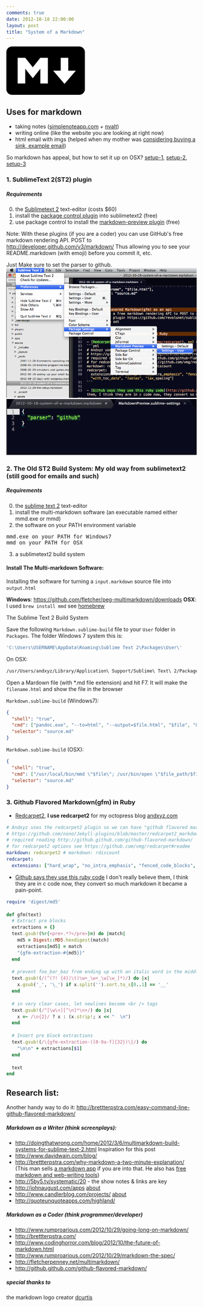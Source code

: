 ```yaml
---
comments: true
date: 2012-10-18 22:00:00
layout: post
title: "System of a Markdown"
---
```


<div class="writings-main-img">
  <img src="/images/posts/system-of-a-markdown-logo-208x128.png" alt="markdown logo - m with downward arrow" width="208" height="128"> 
</div>

## Uses for markdown

- taking notes            ([simplenoteapp.com](http://simplenoteapp.com) + [nvalt](http://brettterpstra.com/project/nvalt/))
- writing online          (like the website you are looking at right now)
- html email with imgs    (helped when my mother was [considering buying a sink, example email](/images/posts/system-of-a-markdown-new-kitchen.markdown.html))

So markdown has appeal, but how to set it up on OSX? [setup-1](#setup1), [setup-2](#setup2), [setup-3](#setup3)

<a id="setup1"></a>
### 1. SublimeText 2(ST2) plugin

##### Requirements

0. the [Sublimetext 2](sublimetext.com/2) text-editor (costs $60)
1. install the [package control plugin](http://wbond.net/sublime_packages/package_control) into sublimetext2 (free)
2. use package control to install the [markdown-preview plugin](https://github.com/revolunet/sublimetext-markdown-preview) (free)

Note: With these plugins (if you are a coder) you can use GitHub's free markdown rendering API. 
POST to http://developer.github.com/v3/markdown/ 
Thus allowing you to see your README.markdown (with emoji) before you commit it, etc.

Just Make sure to set the parser to github.
[![ST2 preview markdown plugin screenshot1](/images/posts/system-of-a-markdown-1.png)](/images/posts/system-of-a-markdown-1.png)
[![ST2 preview markdown plugin screenshot1](/images/posts/system-of-a-markdown-2.png)](/images/posts/system-of-a-markdown-2.png)

<a id="setup2"></a>
### 2. The Old ST2 Build System: **My old way** from sublimetext2 (still good for emails and such)

##### Requirements

0. the [sublime text 2](sublimetext.com/2) text-editor
1. install the multi-markdown software (an executable named either mmd.exe or mmd)
2. the software on your PATH environment variable
<pre>
mmd.exe on your PATH for Windows7
mmd on your PATH for OSX
</pre>
3. a sublimetext2 build system


#### Install The Multi-markdown Software: 

Installing the software for turning a <code>input.markdown</code> source file into <code>output.html</code>

**Windows**: https://github.com/fletcher/peg-multimarkdown/downloads
**OSX**: I used <code>brew install mmd</code> see [homebrew](https://github.com/mxcl/homebrew#Readme)

The Sublime Text 2 Build System

Save the following <code>Markdown.sublime-build</code> file to your <code>User</code> folder in <code>Packages</code>. 
The folder Windows 7 system this is:

```ruby
'C:\Users\USERNAME\AppData\Roaming\Sublime Text 2\Packages\User\'
```

On OSX:

```sh
/usr/Users/andxyz/Library/Application\ Support/Sublime\ Text\ 2/Packages/User/
```

Open a Mardown file (with *.md file extension) and hit F7.
It will make the <code>filename.html</code> and show the file in the browser

<code>Markdown.sublime-build</code> (Windows7):

```json
{
  "shell": "true",
  "cmd": ["pandoc.exe", "--to=html", "--output=$file.html", "$file", "&", "C:\Users\USERNAME\AppData\Local\Google\Chrome\Application\chrome.exe","$file.html"],
  "selector": "source.md"
}
```

<code>Markdown.sublime-build</code> (OSX):

```json
{
  "shell": "true",
  "cmd": ["/usr/local/bin/mmd \"$file\"; /usr/bin/open \"$file_path/$file_base_name.html\"", "&", "open", "-a", "Google Chrome", "$file.html"],
  "selector": "source.md"
}
```
<a id="setup3"></a>
### 3. Github Flavored Markdown(gfm) in Ruby

- [Redcarpet2](https://github.com/vmg/redcarpet), **I use redcarpet2** for my octopress blog [andxyz.com](http://andxyz.com)
```yml
# Andxyz uses the redcarpet2 plugin so we can have "github flavored markdown"
# https://github.com/nono/Jekyll-plugins/blob/master/redcarpet2_markdown.rb
# required reading http://github.github.com/github-flavored-markdown/
# for redcarpet2 options see https://github.com/vmg/redcarpet#readme
markdown: redcarpet2 # markdown: rdiscount
redcarpet:
  extensions: ["hard_wrap", "no_intra_emphasis", "fenced_code_blocks", "autolink", "strikethrough", "superscript", "with_toc_data", "tables", "lax_spacing"]
```

- [Github says they use this ruby code](http://github.github.com/github-flavored-markdown/) I don't really believe them, I think they are in c code now, they convert so much markdown it became a pain-point.

```ruby
require 'digest/md5'

def gfm(text)
  # Extract pre blocks
  extractions = {}
  text.gsub!(%r{<pre>.*?</pre>}m) do |match|
    md5 = Digest::MD5.hexdigest(match)
    extractions[md5] = match
    "{gfm-extraction-#{md5}}"
  end

  # prevent foo_bar_baz from ending up with an italic word in the middle
  text.gsub!(/(^(?! {4}|\t)\w+_\w+_\w[\w_]*)/) do |x|
    x.gsub('_', '\_') if x.split('').sort.to_s[0..1] == '__'
  end

  # in very clear cases, let newlines become <br /> tags
  text.gsub!(/^[\w\<][^\n]*\n+/) do |x|
    x =~ /\n{2}/ ? x : (x.strip!; x << "  \n")
  end

  # Insert pre block extractions
  text.gsub!(/\{gfm-extraction-([0-9a-f]{32})\}/) do
    "\n\n" + extractions[$1]
  end

  text
end
```

## Research list:

Another handy way to do it: http://brettterpstra.com/easy-command-line-github-flavored-markdown/

##### Markdown as a Writer (think screenplays):

- http://doingthatwrong.com/home/2012/3/6/multimarkdown-build-systems-for-sublime-text-2.html Inspiration for this post
- http://www.davidwain.com/blog/
- http://brettterpstra.com/why-markdown-a-two-minute-explanation/ (This man sells [a markdown app](http://markedapp.com/) if you are into that. He also has [free markdown and web-writing tools](http://brettterpstra.com/code/))
- http://5by5.tv/systematic/20 - the show notes & links are key
- http://johnaugust.com/apps [about](http://johnaugust.com/about)
- http://www.candlerblog.com/projects/ [about](http://www.candlerblog.com/about/)
- http://quoteunquoteapps.com/highland/

##### Markdown as a Coder (think programmer/developer)

- http://www.rumproarious.com/2012/10/29/going-long-on-markdown/
- http://brettterpstra.com/
- http://www.codinghorror.com/blog/2012/10/the-future-of-markdown.html
- http://www.rumproarious.com/2012/10/29/markdown-the-spec/
- http://fletcherpenney.net/multimarkdown/
- http://github.github.com/github-flavored-markdown/

##### special thanks to

the markdown logo creator [dcurtis](https://github.com/dcurtis/markdown-mark#readme)